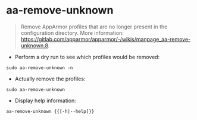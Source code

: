 # aa-remove-unknown

> Remove AppArmor profiles that are no longer present in the configuration directory.
> More information: <https://gitlab.com/apparmor/apparmor/-/wikis/manpage_aa-remove-unknown.8>.

- Perform a dry run to see which profiles would be removed:

`sudo aa-remove-unknown -n`

- Actually remove the profiles:

`sudo aa-remove-unknown`

- Display help information:

`aa-remove-unknown {{[-h|--help]}}`
